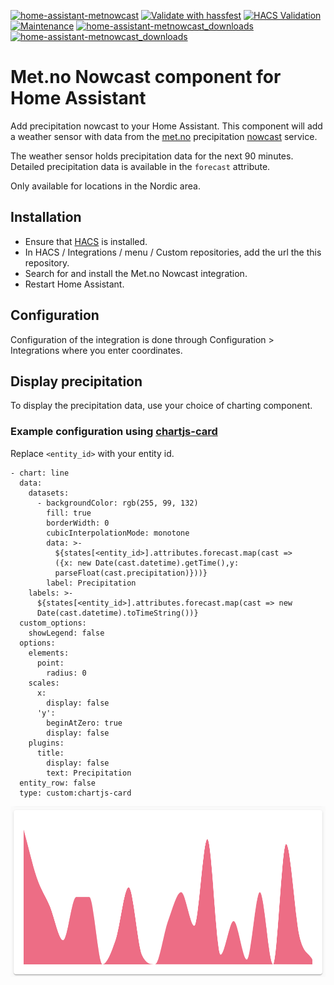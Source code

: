 [![home-assistant-metnowcast](https://img.shields.io/github/release/toringer/home-assistant-metnowcast.svg?1)](https://github.com/toringer/home-assistant-metnowcast)
[![Validate with hassfest](https://github.com/toringer/home-assistant-metnowcast/workflows/Validate%20with%20hassfest/badge.svg)](https://github.com/toringer/home-assistant-metnowcast/actions/workflows/hassfest.yaml)
[![HACS Validation](https://github.com/toringer/home-assistant-metnowcast/actions/workflows/validate_hacs.yaml/badge.svg)](https://github.com/toringer/home-assistant-metnowcast/actions/workflows/validate_hacs.yaml)
[![Maintenance](https://img.shields.io/maintenance/yes/2023.svg)](https://github.com/toringer/home-assistant-metnowcast)
[![home-assistant-metnowcast_downloads](https://img.shields.io/github/downloads/toringer/home-assistant-metnowcast/total)](https://github.com/toringer/home-assistant-metnowcast)
[![home-assistant-metnowcast_downloads](https://img.shields.io/github/downloads/toringer/home-assistant-metnowcast/latest/total)](https://github.com/toringer/home-assistant-metnowcast)

# Met.no Nowcast component for Home Assistant

Add precipitation nowcast to your Home Assistant. This component will add a weather sensor with data from the [met.no](https://www.met.no/) precipitation [nowcast](https://api.met.no/weatherapi/nowcast/2.0/documentation) service.

The weather sensor holds precipitation data for the next 90 minutes. Detailed precipitation data is available in the `forecast` attribute.

Only available for locations in the Nordic area.

## Installation

- Ensure that [HACS](https://hacs.xyz/) is installed.
- In HACS / Integrations / menu / Custom repositories, add the url the this repository.
- Search for and install the Met.no Nowcast integration.
- Restart Home Assistant.

## Configuration

Configuration of the integration is done through Configuration > Integrations where you enter coordinates.

## Display precipitation

To display the precipitation data, use your choice of charting component.

### Example configuration using [chartjs-card](https://github.com/ricreis394/chartjs-card)

Replace `<entity_id>` with your entity id.

```
- chart: line
  data:
    datasets:
      - backgroundColor: rgb(255, 99, 132)
        fill: true
        borderWidth: 0
        cubicInterpolationMode: monotone
        data: >-
          ${states[<entity_id>].attributes.forecast.map(cast =>
          ({x: new Date(cast.datetime).getTime(),y:
          parseFloat(cast.precipitation)}))}
        label: Precipitation
    labels: >-
      ${states[<entity_id>].attributes.forecast.map(cast => new
      Date(cast.datetime).toTimeString())}
  custom_options:
    showLegend: false
  options:
    elements:
      point:
        radius: 0
    scales:
      x:
        display: false
      'y':
        beginAtZero: true
        display: false
    plugins:
      title:
        display: false
        text: Precipitation
  entity_row: false
  type: custom:chartjs-card
```

![Precipitation chart](precipitation_chart.png)
